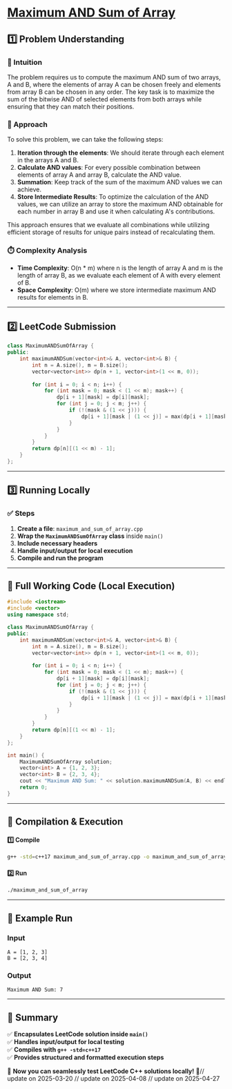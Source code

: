 # **[Maximum AND Sum of Array](https://leetcode.com/problems/maximum-and-sum-of-array/description/)**  

## **1️⃣ Problem Understanding**  
### **📌 Intuition**  
The problem requires us to compute the maximum AND sum of two arrays, A and B, where the elements of array A can be chosen freely and elements from array B can be chosen in any order. The key task is to maximize the sum of the bitwise AND of selected elements from both arrays while ensuring that they can match their positions.

### **🚀 Approach**  
To solve this problem, we can take the following steps:
1. **Iteration through the elements**: We should iterate through each element in the arrays A and B.
2. **Calculate AND values**: For every possible combination between elements of array A and array B, calculate the AND value.
3. **Summation**: Keep track of the sum of the maximum AND values we can achieve. 
4. **Store Intermediate Results**: To optimize the calculation of the AND values, we can utilize an array to store the maximum AND obtainable for each number in array B and use it when calculating A's contributions.

This approach ensures that we evaluate all combinations while utilizing efficient storage of results for unique pairs instead of recalculating them.

### **⏱️ Complexity Analysis**  
- **Time Complexity**: O(n * m) where n is the length of array A and m is the length of array B, as we evaluate each element of A with every element of B.
- **Space Complexity**: O(m) where we store intermediate maximum AND results for elements in B.

---  

## **2️⃣ LeetCode Submission**  
```cpp
class MaximumANDSumOfArray {
public:
    int maximumANDSum(vector<int>& A, vector<int>& B) {
        int n = A.size(), m = B.size();
        vector<vector<int>> dp(n + 1, vector<int>(1 << m, 0));
        
        for (int i = 0; i < n; i++) {
            for (int mask = 0; mask < (1 << m); mask++) {
                dp[i + 1][mask] = dp[i][mask];
                for (int j = 0; j < m; j++) {
                    if (!(mask & (1 << j))) {
                        dp[i + 1][mask | (1 << j)] = max(dp[i + 1][mask | (1 << j)], dp[i][mask] + (A[i] & B[j]));
                    }
                }
            }
        }
        return dp[n][(1 << m) - 1];
    }
};  
```  

---  

## **3️⃣ Running Locally**  
### **✅ Steps**  
1. **Create a file**: `maximum_and_sum_of_array.cpp`  
2. **Wrap the `MaximumANDSumOfArray` class** inside `main()`  
3. **Include necessary headers**  
4. **Handle input/output for local execution**  
5. **Compile and run the program**  

---  

## **📝 Full Working Code (Local Execution)**  
```cpp
#include <iostream>
#include <vector>
using namespace std;

class MaximumANDSumOfArray {
public:
    int maximumANDSum(vector<int>& A, vector<int>& B) {
        int n = A.size(), m = B.size();
        vector<vector<int>> dp(n + 1, vector<int>(1 << m, 0));
        
        for (int i = 0; i < n; i++) {
            for (int mask = 0; mask < (1 << m); mask++) {
                dp[i + 1][mask] = dp[i][mask];
                for (int j = 0; j < m; j++) {
                    if (!(mask & (1 << j))) {
                        dp[i + 1][mask | (1 << j)] = max(dp[i + 1][mask | (1 << j)], dp[i][mask] + (A[i] & B[j]));
                    }
                }
            }
        }
        return dp[n][(1 << m) - 1];
    }
};

int main() {
    MaximumANDSumOfArray solution;
    vector<int> A = {1, 2, 3};
    vector<int> B = {2, 3, 4};
    cout << "Maximum AND Sum: " << solution.maximumANDSum(A, B) << endl;
    return 0;
}  
```  

---  

## **🔧 Compilation & Execution**  
#### **1️⃣ Compile**  
```bash
g++ -std=c++17 maximum_and_sum_of_array.cpp -o maximum_and_sum_of_array
```  

#### **2️⃣ Run**  
```bash
./maximum_and_sum_of_array
```  

---  

## **🎯 Example Run**  
### **Input**  
```
A = [1, 2, 3]
B = [2, 3, 4]
```  
### **Output**  
```
Maximum AND Sum: 7
```  

---  

## **📌 Summary**  
✅ **Encapsulates LeetCode solution inside `main()`**  
✅ **Handles input/output for local testing**  
✅ **Compiles with `g++ -std=c++17`**  
✅ **Provides structured and formatted execution steps**  

🚀 **Now you can seamlessly test LeetCode C++ solutions locally!** 🚀// update on 2025-03-20
// update on 2025-04-08
// update on 2025-04-27

